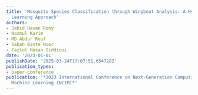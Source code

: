 ```yaml
---
title: 'Mosquito Species Classification through Wingbeat Analysis: A Hybrid Machine
  Learning Approach'
authors:
- Jahid Hasan Rony
- Nazmul Karim
- MD Abdur Rouf
- Sabah Binte Noor
- Fazlul Hasan Siddiqui
date: '2023-01-01'
publishDate: '2025-03-24T17:07:51.654728Z'
publication_types:
- paper-conference
publication: '*2023 International Conference on Next-Generation Computing, IoT and
  Machine Learning (NCIM)*'
---
```

